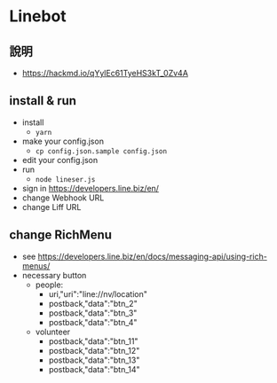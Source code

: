 # Linebot
## 說明
- https://hackmd.io/qYylEc61TyeHS3kT_0Zv4A

## install & run
  * install
    * `yarn`
  * make your config.json
    * `cp config.json.sample config.json`
  * edit your config.json
  * run 
    * `node lineser.js`
  * sign in https://developers.line.biz/en/
  * change Webhook URL
  * change Liff URL

## change RichMenu
  * see https://developers.line.biz/en/docs/messaging-api/using-rich-menus/
  * necessary button
    * people:
      * uri,"uri":"line://nv/location"
      * postback,"data":"btn_2"
      * postback,"data":"btn_3"
      * postback,"data":"btn_4"
    * volunteer
      * postback,"data":"btn_11"
      * postback,"data":"btn_12"
      * postback,"data":"btn_13"  
      * postback,"data":"btn_14"
